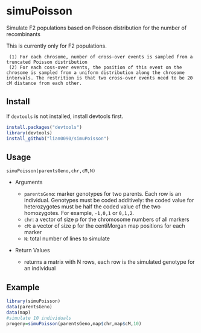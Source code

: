 # simuPoisson
Simulate F2 populations based on Poisson distribution for the number of recombinants

This is currently only for F2 populations.

     (1) For each chrosome, number of cross-over events is sampled from a truncated Poisson distribution 
     (2) For each coss-over events, the position of this event on the chrosome is sampled from a uniform distribution along the chrosome intervals. The restrition is that two cross-over events need to be 20 cM distance from each other. 
 

## Install
If `devtools` is not installed, install devtools first. 

```R
install.packages("devtools")
library(devtools)
install_github("lian0090/simuPoisson")
```


## Usage
`simuPoisson(parentsGeno,chr,cM,N)`

- Arguments
    - `parentsGeno`: marker genotypes for two parents. Each row is an individual. Genotypes must be coded additively: the coded value for heterozygotes must be half the coded value of the two homozygotes. For example, `-1,0,1` or `0,1,2`. 
    - `chr`: a vector of size p for the chromosome numbers of all markers
    - `cM`: a vector of size p for the centiMorgan map positions for each marker
    - `N`: total number of lines to simulate

- Return Values
    - returns a matrix with N rows, each row is the simulated genotype for an individual


## Example
```R
library(simuPoisson)
data(parentsGeno)
data(map)
#simulate 10 individuals
progeny=simuPoisson(parentsGeno,map$chr,map$cM,10)
```
